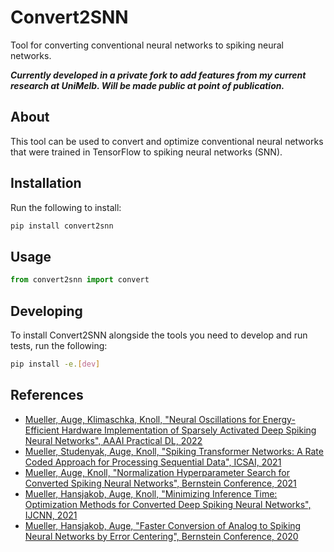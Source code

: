 # Convert2SNN
Tool for converting conventional neural networks to spiking neural networks.

***Currently developed in a private fork to add features from my current research at UniMelb. Will be made public at point of publication.***

## About
This tool can be used to convert and optimize conventional neural networks that were trained in TensorFlow to spiking neural networks (SNN).

## Installation
Run the following to install:
```bash
pip install convert2snn
```

## Usage
```python
from convert2snn import convert
```

## Developing
To install Convert2SNN alongside the tools you need to develop and run tests, run the following:
```bash
pip install -e.[dev]
```

## References
- [Mueller, Auge, Klimaschka, Knoll, "Neural Oscillations for Energy-Efficient Hardware Implementation of Sparsely Activated Deep Spiking Neural Networks", AAAI Practical DL, 2022](https://scholar.google.de/citations?view_op=view_citation&hl=de&user=xVfcQwsAAAAJ&authuser=1&citation_for_view=xVfcQwsAAAAJ:Tyk-4Ss8FVUC)
- [Mueller, Studenyak, Auge, Knoll, "Spiking Transformer Networks: A Rate Coded Approach for Processing Sequential Data", ICSAI, 2021](https://mediatum.ub.tum.de/1633751)
- [Mueller, Auge, Knoll, "Normalization Hyperparameter Search for Converted Spiking Neural Networks", Bernstein Conference, 2021](https://abstracts.g-node.org/conference/BC21/abstracts#/uuid/30534c50-fe09-4842-9ee6-f0127c52ce73)
- [Mueller, Hansjakob, Auge, Knoll, "Minimizing Inference Time: Optimization Methods for Converted Deep Spiking Neural Networks", IJCNN, 2021](https://ieeexplore.ieee.org/abstract/document/9533874)
- [Mueller, Hansjakob, Auge, "Faster Conversion of Analog to Spiking Neural Networks by Error Centering", Bernstein Conference, 2020](https://abstracts.g-node.org/abstracts/c4ee2b6a-340f-4955-9629-63f67ec63584)
